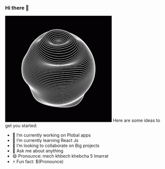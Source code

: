 ### Hi there 👋
[![](https://github.com/atah1r1/atah1r1/blob/main/satisfying.gif)](#)
Here are some ideas to get you started:
- 🔭 I’m currently working on Plobal apps
- 🌱 I’m currently learning React Js
- 👯 I’m looking to collaborate on Big projects
- 💬 Ask me about anything
- 😄 Pronounce: mech khbech khebcha 5 lmarrat
- ⚡ Fun fact: $(Pronounce)
